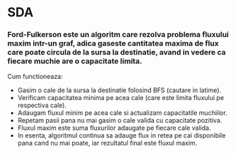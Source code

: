 # SDA
### Ford-Fulkerson este un algoritm care rezolva problema fluxului maxim intr-un graf, adica gaseste cantitatea maxima de flux care poate circula de la sursa la destinatie, avand in vedere ca fiecare muchie are o capacitate limita.

Cum functioneaza:

- Gasim o cale de la sursa la destinatie folosind BFS (cautare in latime).
- Verificam capacitatea minima pe acea cale (care este limita fluxului pe respectiva cale).
- Adaugam fluxul minim pe acea cale si actualizam capacitatile muchiilor.
- Repetam pasii pana nu mai gasim o cale valida cu capacitate pozitiva.
- Fluxul maxim este suma fluxurilor adaugate pe fiecare cale valida.
- In esenta, algoritmul continua sa adauge flux in retea pe cai disponibile pana cand nu mai poate, iar rezultatul final este fluxul maxim.
